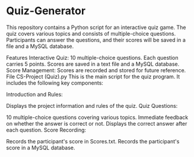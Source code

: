 # Quiz-Generator
This repository contains a Python script for an interactive quiz game. The quiz covers various topics and consists of multiple-choice questions. Participants can answer the questions, and their scores will be saved in a file and a MySQL database.

Features
Interactive Quiz:
10 multiple-choice questions.
Each question carries 5 points.
Scores are saved in a text file and a MySQL database.
Score Management:
Scores are recorded and stored for future reference.
File
CS-Project (Quiz).py
This is the main script for the quiz program. It includes the following key components:

Introduction and Rules:

Displays the project information and rules of the quiz.
Quiz Questions:

10 multiple-choice questions covering various topics.
Immediate feedback on whether the answer is correct or not.
Displays the correct answer after each question.
Score Recording:

Records the participant's score in Scores.txt.
Records the participant's score in a MySQL database.
